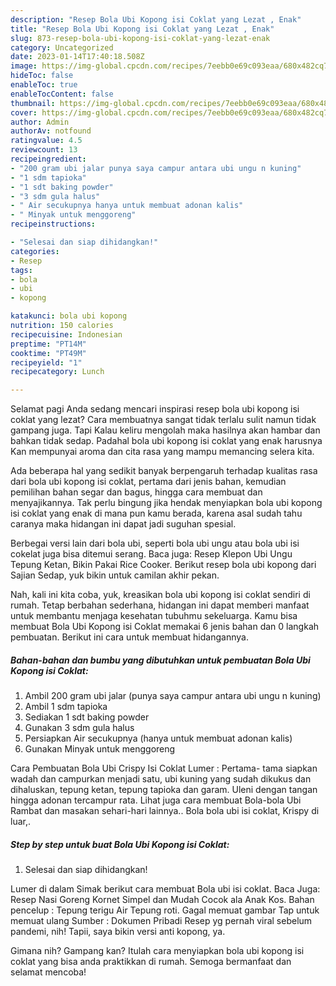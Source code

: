 ```yaml
---
description: "Resep Bola Ubi Kopong isi Coklat yang Lezat , Enak"
title: "Resep Bola Ubi Kopong isi Coklat yang Lezat , Enak"
slug: 873-resep-bola-ubi-kopong-isi-coklat-yang-lezat-enak
category: Uncategorized
date: 2023-01-14T17:40:18.508Z
image: https://img-global.cpcdn.com/recipes/7eebb0e69c093eaa/680x482cq70/bola-ubi-kopong-isi-coklat-foto-resep-utama.jpg
hideToc: false
enableToc: true
enableTocContent: false
thumbnail: https://img-global.cpcdn.com/recipes/7eebb0e69c093eaa/680x482cq70/bola-ubi-kopong-isi-coklat-foto-resep-utama.jpg
cover: https://img-global.cpcdn.com/recipes/7eebb0e69c093eaa/680x482cq70/bola-ubi-kopong-isi-coklat-foto-resep-utama.jpg
author: Admin
authorAv: notfound
ratingvalue: 4.5
reviewcount: 13
recipeingredient:
- "200 gram ubi jalar punya saya campur antara ubi ungu n kuning"
- "1 sdm tapioka"
- "1 sdt baking powder"
- "3 sdm gula halus"
- " Air secukupnya hanya untuk membuat adonan kalis"
- " Minyak untuk menggoreng"
recipeinstructions:

- "Selesai dan siap dihidangkan!"
categories:
- Resep
tags:
- bola
- ubi
- kopong

katakunci: bola ubi kopong 
nutrition: 150 calories
recipecuisine: Indonesian
preptime: "PT14M"
cooktime: "PT49M"
recipeyield: "1"
recipecategory: Lunch

---
```



Selamat pagi Anda sedang mencari inspirasi resep bola ubi kopong isi coklat yang lezat? Cara membuatnya sangat tidak terlalu sulit namun tidak gampang juga. Tapi Kalau keliru mengolah maka hasilnya akan hambar dan bahkan tidak sedap. Padahal bola ubi kopong isi coklat yang enak harusnya Kan mempunyai aroma dan cita rasa yang mampu memancing selera kita.


Ada beberapa hal yang sedikit banyak berpengaruh terhadap kualitas rasa dari bola ubi kopong isi coklat, pertama dari jenis bahan, kemudian pemilihan bahan segar dan bagus, hingga cara membuat dan menyajikannya. Tak perlu bingung jika hendak menyiapkan bola ubi kopong isi coklat yang enak di mana pun kamu berada, karena asal sudah tahu caranya maka hidangan ini dapat jadi suguhan spesial.

Berbegai versi lain dari bola ubi, seperti bola ubi ungu atau bola ubi isi cokelat juga bisa ditemui serang. Baca juga: Resep Klepon Ubi Ungu Tepung Ketan, Bikin Pakai Rice Cooker. Berikut resep bola ubi kopong dari Sajian Sedap, yuk bikin untuk camilan akhir pekan.


Nah, kali ini kita coba, yuk, kreasikan bola ubi kopong isi coklat sendiri di rumah. Tetap berbahan sederhana, hidangan ini dapat memberi manfaat untuk membantu menjaga kesehatan tubuhmu sekeluarga. Kamu bisa membuat Bola Ubi Kopong isi Coklat memakai 6 jenis bahan dan 0 langkah pembuatan. Berikut ini cara untuk membuat hidangannya.

<!--inarticleads1-->

##### Bahan-bahan dan bumbu yang dibutuhkan untuk pembuatan Bola Ubi Kopong isi Coklat:

1. Ambil 200 gram ubi jalar (punya saya campur antara ubi ungu n kuning)
1. Ambil 1 sdm tapioka
1. Sediakan 1 sdt baking powder
1. Gunakan 3 sdm gula halus
1. Persiapkan  Air secukupnya (hanya untuk membuat adonan kalis)
1. Gunakan  Minyak untuk menggoreng


Cara Pembuatan Bola Ubi Crispy Isi Coklat Lumer : Pertama- tama siapkan wadah dan campurkan menjadi satu, ubi kuning yang sudah dikukus dan dihaluskan, tepung ketan, tepung tapioka dan garam. Uleni dengan tangan hingga adonan tercampur rata. Lihat juga cara membuat Bola-bola Ubi Rambat dan masakan sehari-hari lainnya.. Bola bola ubi isi coklat, Krispy di luar,. 

<!--inarticleads2-->

##### Step by step untuk buat Bola Ubi Kopong isi Coklat:


1. Selesai dan siap dihidangkan!

Lumer di dalam Simak berikut cara membuat Bola ubi isi coklat. Baca Juga: Resep Nasi Goreng Kornet Simpel dan Mudah Cocok ala Anak Kos. Bahan pencelup : Tepung terigu Air Tepung roti. Gagal memuat gambar Tap untuk memuat ulang Sumber : Dokumen Pribadi Resep yg pernah viral sebelum pandemi, nih! Tapii, saya bikin versi anti kopong, ya. 

Gimana nih? Gampang kan? Itulah cara menyiapkan bola ubi kopong isi coklat yang bisa anda praktikkan di rumah. Semoga bermanfaat dan selamat mencoba!
